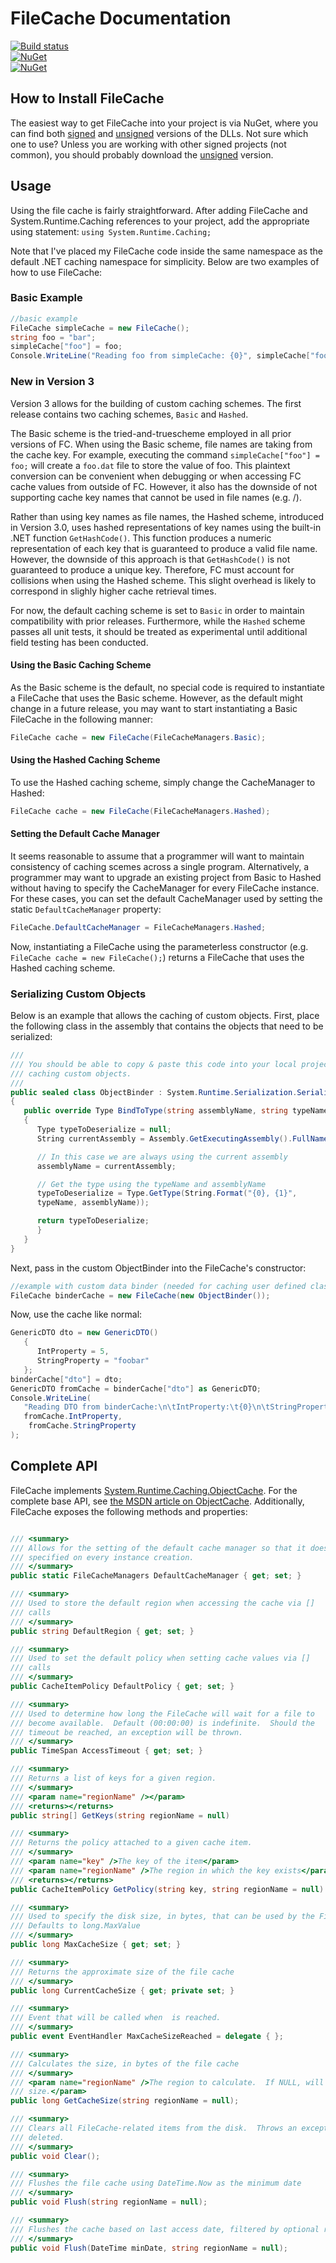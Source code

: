 FileCache Documentation
=======================

[![Build status](https://ci.appveyor.com/api/projects/status/pbeexohyjblb7mww?svg=true)](https://ci.appveyor.com/project/acarteas/filecache)  
[![NuGet](https://img.shields.io/nuget/v/filecache.svg)](https://www.nuget.org/packages/FileCache/)  
[![NuGet](https://img.shields.io/nuget/v/filecache.signed.svg)](https://www.nuget.org/packages/FileCache.Signed/)

How to Install FileCache
------------------------

The easiest way to get FileCache into your project is via NuGet, where you can find
both [signed][1] and [unsigned][2] versions of the DLLs.  Not sure which one to
use? Unless you are working with other signed projects (not common), you should
probably download the [unsigned][2] version.

Usage
-----

Using the file cache is fairly straightforward. After adding FileCache and
System.Runtime.Caching references to your project, add the appropriate using
statement: `using System.Runtime.Caching;`

Note that I've placed my FileCache code inside the same namespace as the default
.NET caching namespace for simplicity. Below are two examples of how to use FileCache:

### Basic Example ###

```csharp
//basic example
FileCache simpleCache = new FileCache();
string foo = "bar";
simpleCache["foo"] = foo;
Console.WriteLine("Reading foo from simpleCache: {0}", simpleCache["foo"]);
```

### New in Version 3
Version 3 allows for the building of custom caching schemes.  The first release contains
two caching schemes, `Basic` and `Hashed`.  

The Basic scheme is the tried-and-truescheme employed in all prior versions of FC.  When 
using the Basic scheme, file names are taking from the cache key.  For example, executing 
the command ```simpleCache["foo"] = foo;``` will create a ```foo.dat``` file
to store the value of foo.  This plaintext conversion can be convenient when debugging
or when accessing FC cache values from outside of FC.  However, it also has the 
downside of not supporting cache key names that cannot be used in file names (e.g. /).

Rather than using key names as file names, the Hashed scheme, introduced in Version 3.0, 
uses hashed representations of key names using the built-in .NET function 
```GetHashCode()```.  This function produces a numeric representation of each key that is 
guaranteed to produce a valid file name.  However, the downside of this approach is 
that ```GetHashCode()``` is not guaranteed to produce a unique key.  Therefore, FC must 
account for collisions when using the Hashed scheme.  This slight overhead is likely to 
correspond in slighly higher cache retrieval times.  

For now, the default caching scheme is set to `Basic` in order to maintain compatibility with
prior releases.  Furthermore, while the `Hashed` scheme passes all unit tests, it should 
be treated as experimental until additional field testing has been conducted.  

#### Using the Basic Caching Scheme
As the Basic scheme is the default, no special code is required to instantiate a FileCache
that uses the Basic scheme.  However, as the default might change in a future release, you
may want to start instantiating a Basic FileCache in the following manner:

```csharp
FileCache cache = new FileCache(FileCacheManagers.Basic);
```

#### Using the Hashed Caching Scheme
To use the Hashed caching scheme, simply change the CacheManager to Hashed:
```csharp
FileCache cache = new FileCache(FileCacheManagers.Hashed);
```

#### Setting the Default Cache Manager
It seems reasonable to assume that a programmer will want to maintain consistency of
caching scemes across a single program.  Alternatively, a programmer may want to 
upgrade an existing project from Basic to Hashed without having to specify the 
CacheManager for every FileCache instance.  For these cases, you can set the default
CacheManager used by setting the static `DefaultCacheManager` property:
```csharp
FileCache.DefaultCacheManager = FileCacheManagers.Hashed;
``` 
Now, instantiating a FileCache using the parameterless constructor 
(e.g. ```FileCache cache = new FileCache();```) returns a FileCache that 
uses the Hashed caching scheme.

### Serializing Custom Objects ###

Below is an example that allows the caching of custom objects. First, place the
following class in the assembly that contains the objects that need to be serialized:

```csharp
///
/// You should be able to copy & paste this code into your local project to enable
/// caching custom objects.
///
public sealed class ObjectBinder : System.Runtime.Serialization.SerializationBinder
{
   public override Type BindToType(string assemblyName, string typeName)
   {
      Type typeToDeserialize = null;
      String currentAssembly = Assembly.GetExecutingAssembly().FullName;

      // In this case we are always using the current assembly
      assemblyName = currentAssembly;

      // Get the type using the typeName and assemblyName
      typeToDeserialize = Type.GetType(String.Format("{0}, {1}",
      typeName, assemblyName));

      return typeToDeserialize;
      }
   }
}
```

Next, pass in the custom ObjectBinder into the FileCache's constructor:

```csharp
//example with custom data binder (needed for caching user defined classes)
FileCache binderCache = new FileCache(new ObjectBinder());
```

Now, use the cache like normal:

```csharp
GenericDTO dto = new GenericDTO()
   {
      IntProperty = 5,
      StringProperty = "foobar"
   };
binderCache["dto"] = dto;
GenericDTO fromCache = binderCache["dto"] as GenericDTO;
Console.WriteLine(
   "Reading DTO from binderCache:\n\tIntProperty:\t{0}\n\tStringProperty:\t{1}", 
   fromCache.IntProperty, 
    fromCache.StringProperty
);
```

Complete API
------------

FileCache implements [System.Runtime.Caching.ObjectCache][3]. For the complete base
API, see [the MSDN article on ObjectCache][3]. Additionally, FileCache exposes the
following methods and properties:

```csharp

/// <summary>
/// Allows for the setting of the default cache manager so that it doesn't have to be
/// specified on every instance creation.
/// </summary>
public static FileCacheManagers DefaultCacheManager { get; set; }

/// <summary>
/// Used to store the default region when accessing the cache via [] 
/// calls
/// </summary>
public string DefaultRegion { get; set; }

/// <summary>
/// Used to set the default policy when setting cache values via [] 
/// calls
/// </summary>
public CacheItemPolicy DefaultPolicy { get; set; }

/// <summary>
/// Used to determine how long the FileCache will wait for a file to 
/// become available.  Default (00:00:00) is indefinite.  Should the 
/// timeout be reached, an exception will be thrown.
/// </summary>
public TimeSpan AccessTimeout { get; set; }

/// <summary>
/// Returns a list of keys for a given region.  
/// </summary>
/// <param name="regionName" /></param>
/// <returns></returns>
public string[] GetKeys(string regionName = null)

/// <summary>
/// Returns the policy attached to a given cache item.  
/// </summary>
/// <param name="key" />The key of the item</param>
/// <param name="regionName" />The region in which the key exists</param>
/// <returns></returns>
public CacheItemPolicy GetPolicy(string key, string regionName = null)

/// <summary>
/// Used to specify the disk size, in bytes, that can be used by the File Cache.
/// Defaults to long.MaxValue
/// </summary>
public long MaxCacheSize { get; set; }

/// <summary>
/// Returns the approximate size of the file cache
/// </summary>
public long CurrentCacheSize { get; private set; }

/// <summary>
/// Event that will be called when  is reached.
/// </summary>
public event EventHandler MaxCacheSizeReached = delegate { };

/// <summary>
/// Calculates the size, in bytes of the file cache
/// </summary>
/// <param name="regionName" />The region to calculate.  If NULL, will return total
/// size.</param>
public long GetCacheSize(string regionName = null);

/// <summary>
/// Clears all FileCache-related items from the disk.  Throws an exception if the cache can't be
/// deleted.
/// </summary>
public void Clear();

/// <summary>
/// Flushes the file cache using DateTime.Now as the minimum date
/// </summary>
public void Flush(string regionName = null);

/// <summary>
/// Flushes the cache based on last access date, filtered by optional region
/// </summary>
public void Flush(DateTime minDate, string regionName = null);
```

  [1]: https://www.nuget.org/packages/FileCache.Signed
  [2]: https://www.nuget.org/packages/FileCache
  [3]: http://msdn.microsoft.com/en-us/library/system.runtime.caching.objectcache.aspx

